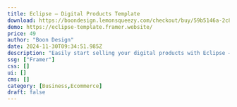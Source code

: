 ```yaml
---
title: Eclipse — Digital Products Template
download: https://boondesign.lemonsqueezy.com/checkout/buy/59b5146a-2c82-473f-8651-7fe2d6d3c8d6
demo: https://eclipse-template.framer.website/
price: 49
author: "Boon Design"
date: 2024-11-30T09:34:51.985Z
description: "Easily start selling your digital products with Eclipse — a chic Framer template for digital entrepreneurs and creators. Made in a sophisticated dark, Eclipse boasts 10+ conversion-focused pages ensuring a seamless shopping experience."
ssg: ["Framer"]
css: []
ui: []
cms: []
category: [Business,Ecommerce]
draft: false
---
```


